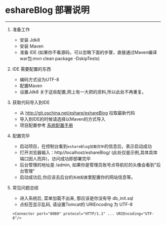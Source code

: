 ﻿# eshareBlog 部署说明
---
1. 准备工作
   - 安装 Jdk8
   - 安装 Maven
   - 准备 IDE (如果你不看源码，可以忽略下面的步骤，直接通过Maven编译war包:mvn clean package -DskipTests)

2. IDE 需要配置的东西
   - 编码方式设为UTF-8
   - 配置Maven
   - 设置Jdk8
   关于这些配置,网上有一大把的资料,所以此处不再重复。
   
3. 获取代码导入到IDE
   - 从 http://git.oschina.net/eshare/eshareBlog 拉取最新代码
   - 导入到IDE的时候请选择以Maven的方式导入
   - 项目配置参考 [系统配置手册][2]
   
4. 配置完毕
   - 启动项目，在控制台看到`eshareBlog加载完毕`的信息后，表示启动成功
   - 打开浏览器输入：http//localhost/eshareBlog/ (此处仅是示例,具体具体端口因人而异)，访问成功即部署完毕
   - 后台管理的地址是 /admin, 如果你是管理员账号点导航栏的头像会看到"后台管理"
   - 启动成功后,你应该去后台的`系统配置`里配置你的网站信息等。
   
5. 常见问题总结
   - 进入系统后, 菜单加载不出来, 那应该是你没有导 db_init.sql
   - 点标签显示乱码, 请设置Tomcat的 URIEncoding 为 UTF-8
   ```
   <Connector port="8080" protocol="HTTP/1.1" ... URIEncoding="UTF-8"/>
   ```


  [1]: http://www.graphicsmagick.org/download.html
  [2]: https://www.zybuluo.com/langhsu/note/165905